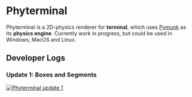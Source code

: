# Phyterminal
Phyterminal is a 2D-physics renderer for <b>terminal</b>, which uses [Pymunk](https://github.com/viblo/pymunk) as its <b>physics engine</b>. Currently work in progress, but could be used in Windows, MacOS and Linux.

## Developer Logs
### Update 1: Boxes and Segments
[![Phyterminal update 1](https://yt-embed.herokuapp.com/embed?v=igII7gpNs4I&img=0)](http://www.youtube.com/watch?v=igII7gpNs4I)
